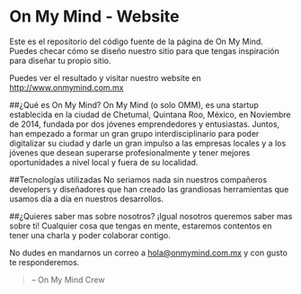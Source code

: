 # On My Mind - Website
Este es el repositorio del código fuente de la página de On My Mind. Puedes checar cómo se diseño nuestro sitio para que tengas inspiración para diseñar tu propio sitio.

Puedes ver el resultado y visitar nuestro website en <http://www.onmymind.com.mx>

##¿Qué es On My Mind?
On My Mind (o solo OMM), es una startup establecida en la ciudad de Chetumal, Quintana Roo, México, en Noviembre de 2014, fundada por dos jóvenes emprendedores y entusiastas. Juntos, han empezado a formar un gran grupo interdisciplinario para poder digitalizar su ciudad y darle un gran impulso a las empresas locales y a los jóvenes que desean superarse profesionalmente y tener mejores oportunidades a nivel local y fuera de su localidad.

##Tecnologías utilizadas
No seriamos nada sin nuestros compañeros developers y diseñadores que han creado las grandiosas herramientas que usamos día a día en nuestros desarrollos.

##¿Quieres saber mas sobre nosotros?
¡Igual nosotros queremos saber mas sobre ti! Cualquier cosa que tengas en mente, estaremos contentos en tener una charla y poder colaborar contigo.

No dudes en mandarnos un correo a <hola@onmymind.com.mx> y con gusto te responderemos.

> – On My Mind Crew
